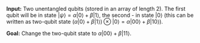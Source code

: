 **Input:** Two unentangled qubits (stored in an array of length 2).
The first qubit will be in state $|\psi\rangle = \alpha |0\rangle + \beta |1\rangle$, the second - in state $|0\rangle$
(this can be written as two-qubit state $\big(\alpha |0\rangle + \beta |1\rangle \big) \otimes |0\rangle = \alpha |00\rangle + \beta |10\rangle$).

**Goal:** Change the two-qubit state to $\alpha |00\rangle + \beta |11\rangle$.
